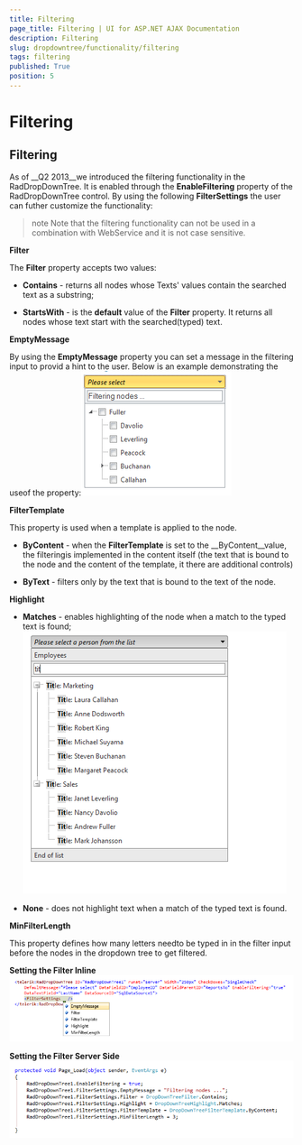 ```yaml
---
title: Filtering
page_title: Filtering | UI for ASP.NET AJAX Documentation
description: Filtering
slug: dropdowntree/functionality/filtering
tags: filtering
published: True
position: 5
---
```


# Filtering



## Filtering

As of __Q2 2013__we introduced the filtering functionality in the RadDropDownTree. It is enabled through the __EnableFiltering__ property of the RadDropDownTree control. By using the following __FilterSettings__ the user can futher customize the functionality:

>note Note that the filtering functionality can not be used in a combination with WebService and it is not case sensitive.
>


__Filter__

The __Filter__ property accepts two values:

* __Contains__ - returns all nodes whose Texts' values contain the searched text as a substring;

* __StartsWith__ - is the __default__ value of the __Filter__ property. It returns all nodes whose text start with the searched(typed) text.

__EmptyMessage__

By using the __EmptyMessage__ property you can set a message in the filtering input to provid a hint to the user. Below is an example demonstrating the useof the property:![dropdowntree empty message](images/dropdowntree_empty_message.png)

__FilterTemplate__

This property is used when a template is applied to the node.

* __ByContent__ - when the __FilterTemplate__ is set to the __ByContent__value, the filteringis implemented in the content itself (the text that is bound to the node and the content of the template, it there are additional controls)

* __ByText__ - filters only by the text that is bound to the text of the node.

__Highlight__

* __Matches__ - enables highlighting of the node when a match to the typed text is found;![HighlightText on Filtering](images/dropdowntree-highlight.png)

* __None__ - does not highlight text when a match of the typed text is found.

__MinFilterLength__

This property defines how many letters needto be typed in in the filter input before the nodes in the dropdown tree to get filtered.

__Setting the Filter Inline__![dropdowntree inline filtering](images/dropdowntree_inline_filtering.png)

__Setting the Filter Server Side__![dropdpwntree server side filtering](images/dropdpwntree_server_side_filtering.png)
